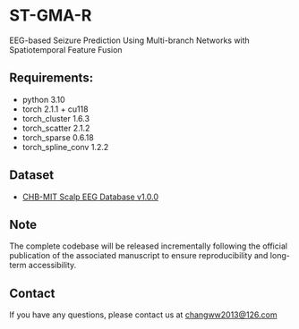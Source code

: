 # ST-GMA-R

EEG-based Seizure Prediction Using Multi-branch Networks with Spatiotemporal Feature Fusion

## Requirements:
- python 3.10
- torch 2.1.1 + cu118
- torch_cluster 1.6.3
- torch_scatter 2.1.2
- torch_sparse 0.6.18
- torch_spline_conv 1.2.2

## Dataset

- [CHB-MIT Scalp EEG Database v1.0.0](https://physionet.org/content/chbmit/1.0.0/)

## Note

The complete codebase will be released incrementally following the official publication of the associated manuscript to ensure reproducibility and long-term accessibility.

## Contact
If you have any questions, please contact us at changww2013@126.com
